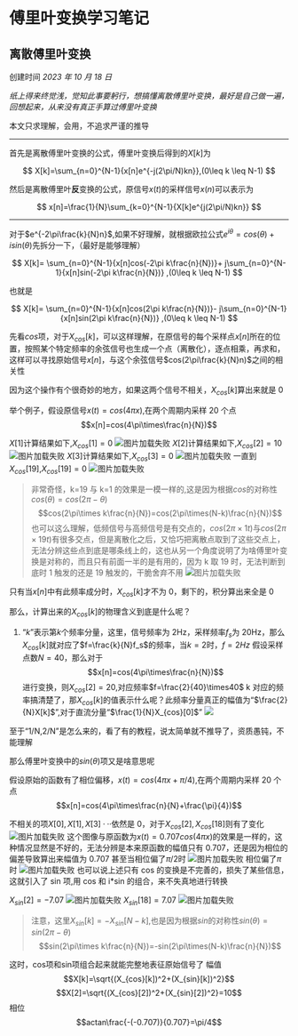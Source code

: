 <!--
 * @Author: aMoonRunner jhshe@foxmail.com
 * @Date: 2023-10-18 20:41:00
 * @LastEditors: aMoonRunner jhshe@foxmail.com
 * @LastEditTime: 2023-10-20 10:03:38
 * @FilePath: \fourierTrans\README.md
 * @Description: 这是默认设置,请设置`customMade`, 打开koroFileHeader查看配置 进行设置: https://github.com/OBKoro1/koro1FileHeader/wiki/%E9%85%8D%E7%BD%AE
-->

# 傅里叶变换学习笔记

## 离散傅里叶变换

创建时间 _2023 年 10 月 18 日_

_纸上得来终觉浅，觉知此事要躬行，想搞懂离散傅里叶变换，最好是自己做一遍，回想起来，从来没有真正手算过傅里叶变换_

本文只求理解，会用，不追求严谨的推导

---

首先是离散傅里叶变换的公式，傅里叶变换后得到的$X[k]$为

$$
X[k]=\sum_{n=0}^{N-1}{x[n]e^{-j(2\pi/N)kn}},(0\leq k \leq N-1)
$$

然后是离散傅里叶**反**变换的公式，原信号$x(t)$的采样信号$x(n)$可以表示为

$$
x[n]=\frac{1}{N}\sum_{k=0}^{N-1}{X[k]e^{j(2\pi/N)kn}}
$$

---

对于$e^{-2\pi\frac{k}{N}n}$,如果不好理解，就根据欧拉公式$e^{i\theta}=cos(\theta)+isin(\theta)$先拆分一下，（最好是能够理解）

$$
X[k]=   \sum_{n=0}^{N-1}{x[n]cos(-2\pi k\frac{n}{N})}+
        j\sum_{n=0}^{N-1}{x[n]sin(-2\pi k\frac{n}{N})}
        ,(0\leq k \leq N-1)
$$

也就是

$$
X[k]=   \sum_{n=0}^{N-1}{x[n]cos(2\pi k\frac{n}{N})}-
        j\sum_{n=0}^{N-1}{x[n]sin(2\pi k\frac{n}{N})}
        ,(0\leq k \leq N-1)
$$

先看$cos$项，对于$X_{cos}[k]$，可以这样理解，在原信号的每个采样点$x[n]$所在的位置，按照某个特定频率的余弦信号也生成一个点（离散化），逐点相乘，再求和，这样可以寻找原始信号$x[n]$，与这个余弦信号$cos(2\pi\frac{k}{N}n)$之间的相关性

因为这个操作有个很奇妙的地方，如果这两个信号不相关，$X_{cos}[k]$算出来就是 0

举个例子，假设原信号$x(t)=cos(4\pi x)$,在两个周期内采样 20 个点
$$x[n]=cos(4\pi\times\frac{n}{N})$$

$X[1]$计算结果如下,$X_{cos}[1]=0$
![图片加载失败](/pictures/2023-10-18-22-34-40.png)
$X[2]$计算结果如下,$X_{cos}[2]=10$
![图片加载失败](/pictures/2023-10-18-22-53-38.png)
$X[3]$计算结果如下,$X_{cos}[3]=0$
![图片加载失败](/pictures/2023-10-18-22-53-07.png)
一直到$X_{cos}[19]$,$X_{cos}[19]=0$
![图片加载失败](/pictures/2023-10-18-22-51-59.png)

> 非常奇怪，k=19 与 k=1 的效果是一模一样的,这是因为根据$cos$的对称性$cos(\theta)=cos(2\pi-\theta)$ $$cos(2\pi\times k\frac{n}{N})=cos(2\pi\times(N-k)\frac{n}{N})$$
> 也可以这么理解，低频信号与高频信号是有交点的，$cos(2\pi\times 1t)$与$cos(2\pi\times 19t)$有很多交点，但是离散化之后，又恰巧把离散点取到了这些交点上，无法分辨这些点到底是哪条线上的，这也从另一个角度说明了为啥傅里叶变换是对称的，而且只有前面一半的是有用的，因为 k 取 19 时，无法判断到底时 1 触发的还是 19 触发的，干脆舍弃不用
> ![图片加载失败](pictures/2023-10-19-10-59-54.png)

只有当$x[n]$中有此频率成分时，$X_{cos}[k]$才不为 0，剩下的，积分算出来全是 0

那么，计算出来的$X_{cos}[k]$的物理含义到底是什么呢？

1. “$k$”表示第$k$个频率分量，这里，信号频率为 2Hz，采样频率$f_s$为 20Hz，那么$X_{cos}[k]$就对应了$f=\frac{k}{N}f_s$的频率，当$k=2$时，$f=2Hz$
   假设采样点数$N=40$，那么对于$$x[n]=cos(4\pi\times\frac{n}{N})$$进行变换，则$X_{cos}[2]=20$,对应频率$f=\frac{2}{40}\times40$
   k 对应的频率搞清楚了，那$X_{cos}[k]$的值表示什么呢？此频率分量真正的幅值为“$\frac{2}{N}X[k]$”,对于直流分量“$\frac{1}{N}X_{cos}[0]$”
   ![](pictures/2023-10-19-10-27-58.png)

至于“1/N,2/N”是怎么来的，看了有的教程，说太简单就不推导了，资质愚钝，不能理解

那么傅里叶变换中的$sin(\theta)$项又是啥意思呢

假设原始的函数有了相位偏移，$x(t)=cos(4\pi x+\pi/4)$,在两个周期内采样 20 个点
$$x[n]=cos(4\pi\times\frac{n}{N}+\frac{\pi}{4})$$

不相关的项$X[0],X[1],X[3]···$依然是 0，对于$X_{cos}[2],X_{cos}[18]$则有了变化
![图片加载失败](pictures/2023-10-19-11-12-07.png)
这个图像与原函数为$x(t)=0.707cos(4\pi x)$的效果是一样的，这种情况显然是不好的，无法分辨是本来原函数的幅值只有 0.707，还是因为相位的偏差导致算出来幅值为 0.707
甚至当相位偏了$\pi/2$时
![图片加载失败](pictures/2023-10-19-11-14-26.png)
相位偏了$\pi$时
![图片加载失败](pictures/2023-10-19-11-15-21.png)
也可以说上述只有 cos 的变换是不完善的，损失了某些信息，这就引入了 sin 项,用 cos 和 i\*sin 的组合，来不失真地进行转换

$X_{sin}[2]=-7.07$
![图片加载失败](pictures/2023-10-19-11-42-02.png)
$X_{sin}[18]=7.07$
![图片加载失败](pictures/2023-10-19-11-44-39.png)
> 注意，这里$X_{sin}[k]=-X_{sin}[N-k]$,也是因为根据$sin$的对称性$sin(\theta)=sin(2\pi-\theta)$ $$sin(2\pi\times k\frac{n}{N})=-sin(2\pi\times(N-k)\frac{n}{N})$$

这时，cos项和sin项组合起来就能完整地表征原始信号了
幅值$$X[k]=\sqrt{(X_{cos}[k])^2+(X_{sin}[k])^2}$$
$$X[2]=\sqrt{(X_{cos}[2])^2+(X_{sin}[2])^2}=10$$
相位$$actan\frac{-(-0.707)}{0.707}=\pi/4$$